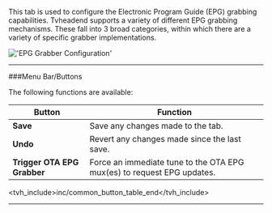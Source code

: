 This tab is used to configure the Electronic Program Guide (EPG) 
grabbing capabilities. Tvheadend supports a variety of different EPG 
grabbing mechanisms. These fall into 3 broad categories, within which 
there are a variety of specific grabber implementations.

!['EPG Grabber Configuration'](static/img/doc/epggrabberconfig.png)

---

###Menu Bar/Buttons

The following functions are available:

Button                      | Function
----------------------------|-------------------
**Save**                    | Save any changes made to the tab.
**Undo**                    | Revert any changes made since the last save.
**Trigger OTA EPG Grabber** | Force an immediate tune to the OTA EPG mux(es) to request EPG updates.

<tvh_include>inc/common_button_table_end</tvh_include>

---

